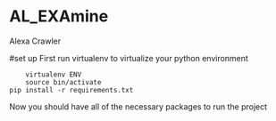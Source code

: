 # AL_EXAmine
Alexa Crawler

#set up
First run virtualenv to virtualize your python environment

        virtualenv ENV
        source bin/activate
	pip install -r requirements.txt

Now you should have all of the necessary packages to run the project



